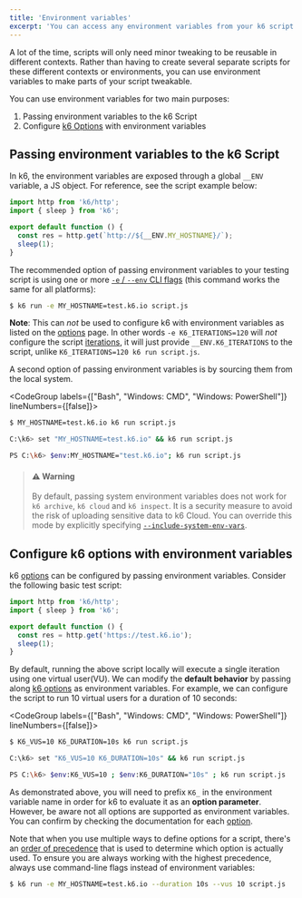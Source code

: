 ```yaml
---
title: 'Environment variables'
excerpt: 'You can access any environment variables from your k6 script code, and use this to supply your VUs with configuration information.'
---
```


A lot of the time, scripts will only need minor tweaking to be reusable in different contexts. Rather than having to create several separate scripts for these different contexts or environments, you can use environment variables to make parts of your script tweakable.

You can use environment variables for two main purposes:

1. Passing environment variables to the k6 Script
2. Configure [k6 Options](/using-k6/options) with environment variables

## Passing environment variables to the k6 Script

In k6, the environment variables are exposed through a global `__ENV` variable, a JS object. For reference, see the script example below:

```javascript
import http from 'k6/http';
import { sleep } from 'k6';

export default function () {
  const res = http.get(`http://${__ENV.MY_HOSTNAME}/`);
  sleep(1);
}
```

The recommended option of passing environment variables to your testing script is using one or more [`-e` / `--env` CLI flags](/using-k6/options#supply-environment-variables) (this command works the same for all platforms):

<CodeGroup labels={[]} lineNumbers={[true]}>

```bash
$ k6 run -e MY_HOSTNAME=test.k6.io script.js
```

</CodeGroup>

**Note**: This can _not_ be used to configure k6 with environment variables as listed on the [options](/using-k6/options) page. In other words `-e K6_ITERATIONS=120` will _not_ configure the script [iterations](/using-k6/options#iterations), it will just provide `__ENV.K6_ITERATIONS` to the script, unlike `K6_ITERATIONS=120 k6 run script.js`.

<Collapsible title="Using System Environment Variables">

A second option of passing environment variables is by sourcing them from the local system.

<CodeGroup labels={["Bash", "Windows: CMD", "Windows: PowerShell"]} lineNumbers={[false]}>

```bash
$ MY_HOSTNAME=test.k6.io k6 run script.js
```

```bash
C:\k6> set "MY_HOSTNAME=test.k6.io" && k6 run script.js
```

```bash
PS C:\k6> $env:MY_HOSTNAME="test.k6.io"; k6 run script.js
```

</CodeGroup>

> #### ⚠️ Warning
>
> By default, passing system environment variables does not work for `k6 archive`, `k6 cloud` and `k6 inspect`. It is a security measure to avoid the risk of uploading sensitive data to k6 Cloud. You can override this mode by explicitly specifying [`--include-system-env-vars`](https://k6.io/docs/using-k6/options/#include-system-env-vars).

</Collapsible>

## Configure k6 options with environment variables

k6 [options](/using-k6/options) can be configured by passing environment variables. Consider the following basic test script:

```javascript
import http from 'k6/http';
import { sleep } from 'k6';

export default function () {
  const res = http.get('https://test.k6.io');
  sleep(1);
}
```

By default, running the above script locally will execute a single iteration using one virtual user(VU). We can modify the **default behavior** by passing along [k6 options](/using-k6/options) as environment variables. For example, we can configure the script to run 10 virtual users for a duration of 10 seconds:

<CodeGroup labels={["Bash", "Windows: CMD", "Windows: PowerShell"]} lineNumbers={[false]}>

```bash
$ K6_VUS=10 K6_DURATION=10s k6 run script.js
```

```bash
C:\k6> set "K6_VUS=10 K6_DURATION=10s" && k6 run script.js
```

```bash
PS C:\k6> $env:K6_VUS=10 ; $env:K6_DURATION="10s" ; k6 run script.js
```

</CodeGroup>

As demonstrated above, you will need to prefix `K6_` in the environment variable name in order for k6 to evaluate it as an **option parameter**. However, be aware not all options are supported as environment variables. You can confirm by checking the documentation for each [option](/using-k6/options/#list-of-options).

Note that when you use multiple ways to define options for a script, there's an [order of precedence](https://k6.io/docs/using-k6/options#using-options) that is used to determine which option is actually used. To ensure you are always working with the highest precedence, always use command-line flags instead of environment variables:

<CodeGroup labels={[]} lineNumbers={[true]}>

```bash
$ k6 run -e MY_HOSTNAME=test.k6.io --duration 10s --vus 10 script.js
```

</CodeGroup>
